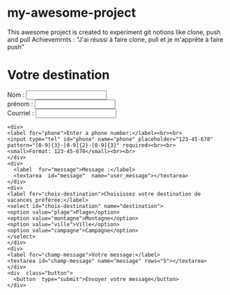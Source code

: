# my-awesome-project
This awesome project is created to experiment git notions like clone, push and pull
Achievemrnts : "J'ai réussi à faire clone, pull et je m'apprête à faire push"

<!DOCTYPE html>
<html lang="en">
<head>
    <meta charset="UTF-8">
    <meta http-equiv="X-UA-Compatible" content="IE=edge">
    <meta name="viewport" content="width=device-width, initial-scale=1.0">
    <title>Voyage en Italie</title>
    <link rel="stylesheet" href="https://cdn.jsdelivr.net/npm/bootstrap@5.2.0/dist/css/bootstrap.min.css">
</head>
<body>
    <form action="thanks.php" method="post" class="container bg-light border rounded p-5">
        <h1 class="text-center">Votre destination</h1>
    <div>
      <label  for="nom">Nom :</label>
      <input  type="text"  id="nom"  name="user_name">
    </div>
    <div> 
      <label  for="nom">prénom :</label>
      <input  type="text"  id="nom"  name="name"> 
    </div>
    <div>
      <label  for="courriel">Courriel :</label>
        <input  type="email"  id="courriel"  name="user_email">
    </div>

    <div>
    <label for="phone">Enter a phone number:</label><br><br>
    <input type="tel" id="phone" name="phone" placeholder="123-45-678" pattern="[0-9]{3}-[0-9]{2}-[0-9]{3}" required><br><br>
    <small>Format: 123-45-678</small><br><br> 
    </div>
    <div>
      <label  for="message">Message :</label>
      <textarea  id="message"  name="user_message"></textarea>
    </div>
    <div>
    <label for="choix-destination">Choisissez votre destination de vacances préférée:</label>
    <select id="choix-destination" name="destination">
    <option value="plage">Plage</option>
    <option value="montagne">Montagne</option>
    <option value="ville">Ville</option>
    <option value="campagne">Campagne</option>
    </select>
    </div>
    <div>
    <label for="champ-message">Votre message:</label>
    <textarea id="champ-message" name="message" rows="5"></textarea>
    </div>
    <div  class="button">
      <button  type="submit">Envoyer votre message</button>
    </div>
  </form>
</body>
</html>